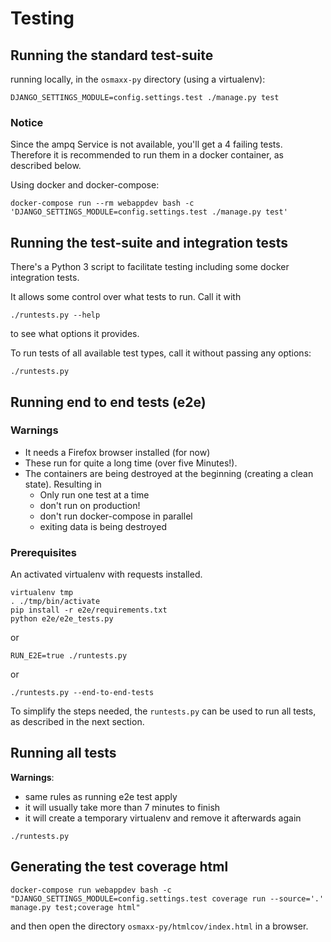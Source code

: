 # Testing

## Running the standard test-suite

running locally, in the `osmaxx-py` directory (using a virtualenv):

```shell
DJANGO_SETTINGS_MODULE=config.settings.test ./manage.py test
```

### Notice

Since the ampq Service is not available, you'll get a 4 failing tests. Therefore it is recommended to
run them in a docker container, as described below.

Using docker and docker-compose:
 
```shell
docker-compose run --rm webappdev bash -c 'DJANGO_SETTINGS_MODULE=config.settings.test ./manage.py test'
```

## Running the test-suite and integration tests

There's a Python 3 script to facilitate testing including some docker integration tests.

It allows some control over what tests to run. Call it with
```shell
./runtests.py --help
```
to see what options it provides.

To run tests of all available test types, call it without passing any options:
```shell
./runtests.py
```

## Running end to end tests (e2e)

### Warnings 

* It needs a Firefox browser installed (for now)
* These run for quite a long time (over five Minutes!). 
* The containers are being destroyed at the beginning (creating a clean state). Resulting in
    * Only run one test at a time
    * don't run on production!
    * don't run docker-compose in parallel
    * exiting data is being destroyed 

### Prerequisites

An activated virtualenv with requests installed.

```shell
virtualenv tmp
. ./tmp/bin/activate
pip install -r e2e/requirements.txt
python e2e/e2e_tests.py
```
or
```shell
RUN_E2E=true ./runtests.py
```
or
```shell
./runtests.py --end-to-end-tests
```

To simplify the steps needed, the `runtests.py` can be used to run all tests, as described in the next section.
 
## Running all tests

**Warnings**:

* same rules as running e2e test apply
* it will usually take more than 7 minutes to finish
* it will create a temporary virtualenv and remove it afterwards again

```shell
./runtests.py
```


## Generating the test coverage html

```shell
docker-compose run webappdev bash -c "DJANGO_SETTINGS_MODULE=config.settings.test coverage run --source='.' manage.py test;coverage html"
``` 

and then open the directory `osmaxx-py/htmlcov/index.html` in a browser.

